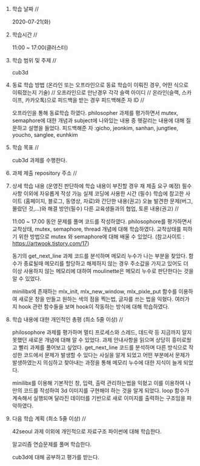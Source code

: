 1. 학습 날짜 // 

    2020-07-21(화)
 
2. 학습시간 // 

    11:00 ~ 17:00(클러스터)

3. 학습 범위 및 주제 // 
    
    cub3d

4. 동료 학습 방법 (온라인 또는 오프라인으로 동료 학습이 이뤄진 경우, 어떤 식으로 이뤄졌는지 기술) // 오프라인으로 만난경우 각각 슬랙 아이디 // 온라인(슬랙, 스카이프, 카카오톡)으로 피드백을 받는 경우 피드백해준 자 ID // 

    오프라인을 통해 동료학습 하였다. philosopher 과제를 평가하면서 mutex, semaphore에 대한 개념과 subject에 나와있는 내용 중 헷갈리는 내용에 대해 질문하고 설명을 들었다. 피드백해준 자 :gicho, jeonkim, sanhan, jungtlee, youcho, sanglee, eunhkim

5. 학습 목표 //

    cub3d 과제를 수행한다.
    
6. 과제 제출 repository 주소 // 
    
    
    
7. 상세 학습 내용 (운영진 판단하에 학습 내용이 부진할 경우 재 제출 요구 예정) 필수사항 이외에 자유롭게 작성 가능 실제 코딩에 사용한 시간 (필수) 학습에 참고한 사이트 (홈페이지, 블로그, 동영상, 자료)와 간단한 내용(권고) 오늘 발견한 문제(버그, 몰랐던 것,...)와 해결 방안(필수) 다른 교육생들과의 협업, 토론 내용(권고) //
    
    11:00 ~ 17:00 동안 문제를 풀며 코드를 작성하였다.
    philosophore를 평가하면서 교착상태, mutex, semaphore, thread 개념에 대해 학습하였다. 교착상태를 피하기 위한 방법으로 mutex 와 semaphore에 대해 배울 수 있었다. (참고사이트 : https://artwook.tistory.com/17)
    
    동기의 get_next_line 과제 코드를 분석하며 메모리 누수가 나는 부분을 찾았다. 함수가 종료될때 메모리를 할당하고 해제하지 않는 경우 주소값을 가지고 있어도 더 이상 사용하지 않는 메모리에 대하여 moulinette은 메모리 누수로 판단한다는 것을 알 수 있었다.
    
    minilibx에 존재하는 mlx_init, mlx_new_window, mlx_pixle_put 함수를 이용하여 새로운 창을 만들고 원하는 색의 점을 찍는법, 글자를 쓰는 법을 익혔다. 여러가지 hook 관련 함수들을 보며 hook이 작동하는 방식에 대해 학습하였다.
    
8. 학습 내용에 대한 개인적인 총평 (최소 5줄 이상) //

   philosophore 과제를 평가하며 멀티 프로세스와 스레드, 데드락 등 지금까지 알지 못했던 새로운 개념에 대해 알 수 있었다. 과제 안내사항을 읽으며 상당히 흥미로웠고 빨리 과제를 풀어보고 싶었다. get_next_line 코드를 분석하며 다른 방식으로 작성한 코드에서 문제가 발생할 수 있다는 사실을 알게 되었고 어떤 부분에서 문제가 발생하였는지 의심하고 찾아내는 과정을 통해 메모리 누수에 대한 지식이 늘게 되었다.
   
   minilibx를 이용해 기본적인 창, 입력, 출력 관리하는법을 익혔고 이를 이용하여 나만의 코드를 작성하여 3d 이미지를 구현해야 하는 것을 알게 되었다. loop 함수가 계속해서 실행되며 달라진 데이터를 기반으로 새로 이미지를 출력하는 구조임을 파악하였다.
   
9. 다음 학습 계획 (최소 5줄 이상) // 
    
    42seoul 과제 이외에 개인적으로 자료구조 파이썬에 대해 학습한다.
    
    알고리즘 연습문제를 풀며 학습한다.
    
    cub3d에 대해 공부하고 평가를 받는다.